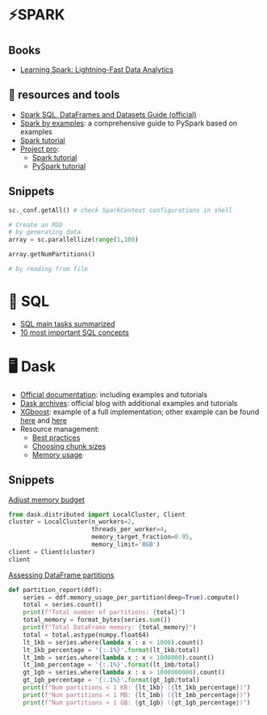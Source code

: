 # ⚡SPARK

## Books
- [Learning Spark: Lightning-Fast Data Analytics](https://pages.databricks.com/rs/094-YMS-629/images/LearningSpark2.0.pdf) 

## 🔨 resources and tools
- [Spark SQL, DataFrames and Datasets Guide (official)](https://spark.apache.org/docs/3.3.0/sql-programming-guide.html)
-  [Spark by examples](https://sparkbyexamples.com/pyspark/): a comprehensive guide to PySpark based on examples
- [Spark tutorial](https://www.youtube.com/watch?v=zC9cnh8rJd0&list=PLYhRPCyrSUlpJTrU8CSjy94O66m-04ifn&index=2&t=343s)
- [Project pro](https://www.projectpro.io/tutorial/):
  - [Spark tutorial](https://www.projectpro.io/apache-spark-tutorial/spark-tutorial)
  - [PySpark tutorial](https://www.projectpro.io/apache-spark-tutorial/pyspark-tutorial)

## Snippets


```python
sc._conf.getAll() # check SparkContext configurations in shell

# Create an RDD
# by generating data
array = sc.parallellize(range(1,100)

array.getNumPartitions()

# by reading from file
```

# 🏁 SQL

- [SQL main tasks summarized](https://towardsdatascience.com/sql-practical-details-cheat-sheet-for-data-analysis-f98406a71a09)
- [10 most important SQL concepts](https://towardsdatascience.com/ten-sql-concepts-you-should-know-for-data-science-interviews-7acf3e428185)


# 🖥️ Dask
- [Official documentation](https://docs.dask.org/en/stable/): including examples and tutorials
- [Dask archives](https://coiled.io/blog/tag/dask/): official blog with additional examples and tutorials
- [XGboost](https://xgboost.readthedocs.io/en/stable/tutorials/dask.html): example of a full implementation; other example can be found [here](https://github.com/coiled/coiled-resources/blob/main/blogs/dask-python-xgboost-example-100GB-synth-dataset.ipynb) and [here](https://matthewrocklin.com/blog/work/2017/03/28/dask-xgboost)
- Resource management:
  - [Best practices](https://docs.dask.org/en/stable/best-practices.html)
  - [Choosing chunk sizes](https://blog.dask.org/2021/11/02/choosing-dask-chunk-sizes)
  - [Memory usage](https://www.coiled.io/blog/dask-memory-usage)


## Snippets
[Adjust memory budget](https://stackoverflow.com/questions/69429950/dask-what-does-memory-limit-control#:~:text=The%20link%20you%20posted%20says,reach%2095%25%20of%20RAM%20usage.)
```python
from dask.distributed import LocalCluster, Client
cluster = LocalCluster(n_workers=2,
                       threads_per_worker=4,
                       memory_target_fraction=0.95,
                       memory_limit='8GB')
client = Client(cluster)
client
```
[Assessing DataFrame partitions](https://www.coiled.io/blog/dask-memory-usage)
```python
def partition_report(ddf):
    series = ddf.memory_usage_per_partition(deep=True).compute()
    total = series.count()
    print(f"Total number of partitions: {total}")
    total_memory = format_bytes(series.sum())
    print(f"Total DataFrame memory: {total_memory}")
    total = total.astype(numpy.float64)
    lt_1kb = series.where(lambda x : x < 1000).count()
    lt_1kb_percentage = '{:.1%}'.format(lt_1kb/total)
    lt_1mb = series.where(lambda x : x < 1000000).count()
    lt_1mb_percentage = '{:.1%}'.format(lt_1mb/total)
    gt_1gb = series.where(lambda x : x > 1000000000).count()
    gt_1gb_percentage = '{:.1%}'.format(gt_1gb/total)
    print(f"Num partitions < 1 KB: {lt_1kb} ({lt_1kb_percentage})")
    print(f"Num partitions < 1 MB: {lt_1mb} ({lt_1mb_percentage})")
    print(f"Num partitions > 1 GB: {gt_1gb} ({gt_1gb_percentage})")
```

